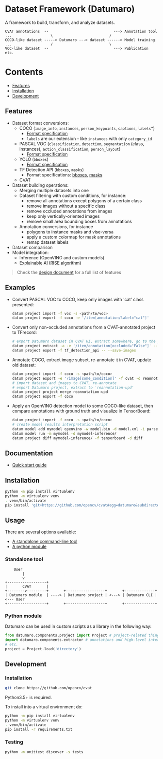 # Dataset Framework (Datumaro)

A framework to build, transform, and analyze datasets.

<!--lint disable fenced-code-flag-->
```
CVAT annotations  --                              ---> Annotation tool
...                  \                          /
COCO-like dataset -----> Datumaro ---> dataset ------> Model training
...                  /                          \
VOC-like dataset  --                              ---> Publication etc.
```
<!--lint enable fenced-code-flag-->

# Contents

- [Features](#features)
- [Installation](#installation)
- [Development](#development)

## Features

- Dataset format conversions:
  - COCO (`image_info`, `instances`, `person_keypoints`, `captions`, `labels`*)
    - [Format specification](http://cocodataset.org/#format-data)
    - `labels` are our extension - like `instances` with only `category_id`
  - PASCAL VOC (`classification`, `detection`, `segmentation` (class, instances), `action_classification`, `person_layout`)
    - [Format specification](http://host.robots.ox.ac.uk/pascal/VOC/voc2012/htmldoc/index.html)
  - YOLO (`bboxes`)
    - [Format specification](https://github.com/AlexeyAB/darknet#how-to-train-pascal-voc-data)
  - TF Detection API (`bboxes`, `masks`)
    - Format specifications: [bboxes](https://github.com/tensorflow/models/blob/master/research/object_detection/g3doc/using_your_own_dataset.md), [masks](https://github.com/tensorflow/models/blob/master/research/object_detection/g3doc/instance_segmentation.md)
  - CVAT
- Dataset building operations:
  - Merging multiple datasets into one
  - Dataset filtering with custom conditions, for instance:
    - remove all annotations except polygons of a certain class
    - remove images without a specific class
    - remove occluded annotations from images
    - keep only vertically-oriented images
    - remove small area bounding boxes from annotations
  - Annotation conversions, for instance
    - polygons to instance masks and vise-versa
    - apply a custom colormap for mask annotations
    - remap dataset labels
- Dataset comparison
- Model integration:
  - Inference (OpenVINO and custom models)
  - Explainable AI ([RISE algorithm](https://arxiv.org/abs/1806.07421))

> Check the [design document](docs/design.md) for a full list of features

## Examples

- Convert PASCAL VOC to COCO, keep only images with 'cat' class presented:
  ```bash
  datum project import -f voc -s <path/to/voc>
  datum project export -f coco -e '/item[annotation/label="cat"]'
  ```

- Convert only non-occluded annotations from a CVAT-annotated project to TFrecord:
  ```bash
  # export Datumaro dataset in CVAT UI, extract somewhere, go to the project dir
  datum project extract -a -e '/item/annotation[occluded="False"]' --remove-empty
  datum project export -f tf_detection_api -- --save-images
  ```

- Annotate COCO, extract image subset, re-annotate it in CVAT, update old dataset:
  ```bash
  datum project import -f coco -s <path/to/coco>
  datum project export -e '/image[some_condition]' -f cvat -d reannotation
  # import dataset and images to CVAT, re-annotate
  # export Datumaro project, extract to 'reannotation-upd'
  datum project project merge reannotation-upd
  datum project export -f coco
  ```

- Apply an OpenVINO detection model to some COCO-like dataset,
  then compare annotations with ground truth and visualize in TensorBoard:
  ```bash
  datum project import -f coco -s <path/to/coco>
  # create model results interpretation script
  datum model add mymodel openvino -w model.bin -d model.xml -i parse_results.py
  datum model run -m mymodel -d mymodel-inference/
  datum project diff mymodel-inference/ -f tensorboard -d diff
  ```

## Documentation

- [Quick start guide](docs/quickstart.md)

## Installation

``` bash
python -m pip install virtualenv
python -m virtualenv venv
. venv/bin/activate
pip install 'git+https://github.com/opencv/cvat#egg=datumaro&subdirectory=datumaro'
```

## Usage

There are several options available:
- [A standalone command-line tool](#standalone-tool)
- [A python module](#python-module)

### Standalone tool

<!--lint disable fenced-code-flag-->
```
    User
        |
        v
+------------------+
|       CVAT       |
+--------v---------+       +------------------+       +--------------+
| Datumaro module  | ----> | Datumaro project | <---> | Datumaro CLI | <--- User
+------------------+       +------------------+       +--------------+
```
<!--lint enable fenced-code-flag-->

### Python module

Datumaro can be used in custom scripts as a library in the following way:

``` python
from datumaro.components.project import Project # project-related things
import datumaro.components.extractor # annotations and high-level interfaces
# etc.
project = Project.load('directory')
```

## Development

### Installation

``` bash
git clone https://github.com/opencv/cvat
```

Python3.5+ is required.

To install into a virtual environment do:

``` bash
python -m pip install virtualenv
python -m virtualenv venv
. venv/bin/activate
pip install -r requirements.txt
```

### Testing

``` bash
python -m unittest discover -s tests
```
